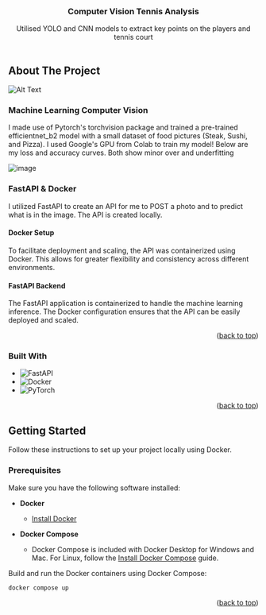 <!-- Improved compatibility of back to top link: See: https://github.com/othneildrew/Best-README-Template/pull/73 -->
<a name="readme-top"></a>
<!--
*** Thanks for checking out the Best-README-Template. If you have a suggestion
*** that would make this better, please fork the repo and create a pull request
*** or simply open an issue with the tag "enhancement".
*** Don't forget to give the project a star!
*** Thanks again! Now go create something AMAZING! :D
-->



<!-- PROJECT SHIELDS -->
<!--
*** I'm using markdown "reference style" links for readability.
*** Reference links are enclosed in brackets [ ] instead of parentheses ( ).
*** See the bottom of this document for the declaration of the reference variables
*** for contributors-url, forks-url, etc. This is an optional, concise syntax you may use.
*** https://www.markdownguide.org/basic-syntax/#reference-style-links
-->


<!-- PROJECT LOGO -->
<br />
<div align="center">
  <a href="https://github.com/JYL480/TennisCVYolo">
  </a>

<h3 align="center">Computer Vision Tennis Analysis</h3>

  <p align="center">
    Utilised YOLO and CNN models to extract key points on the players and tennis court
    <br />
    <br />
  </p>
</div>


<!-- ABOUT THE PROJECT -->
## About The Project

![Alt Text](https://media.giphy.com/media/vFKqnCdLPNOKc/giphy.gif)

### Machine Learning Computer Vision

I made use of Pytorch's torchvision package and trained a pre-trained efficientnet_b2 model with a small dataset of food pictures (Steak, Sushi, and Pizza). I used Google's GPU from Colab to train my model!
Below are my loss and accuracy curves. Both show minor over and underfitting

![image](https://github.com/JYL480/FoodClassificationFastAPI/assets/106604224/26d9f472-2846-4317-bce8-36fd7b9b003b)

### FastAPI & Docker

I utilized FastAPI to create an API for me to POST a photo and to predict what is in the image. The API is created locally.

#### Docker Setup

To facilitate deployment and scaling, the API was containerized using Docker. This allows for greater flexibility and consistency across different environments.

#### FastAPI Backend

The FastAPI application is containerized to handle the machine learning inference. The Docker configuration ensures that the API can be easily deployed and scaled.


<p align="right">(<a href="#readme-top">back to top</a>)</p>

### Built With

* ![FastAPI](https://img.shields.io/badge/FastAPI-005571?style=for-the-badge&logo=fastapi)
* ![Docker](https://img.shields.io/badge/docker-%230db7ed.svg?style=for-the-badge&logo=docker&logoColor=white)
* ![PyTorch](https://img.shields.io/badge/PyTorch-%23EE4C2C.svg?style=for-the-badge&logo=PyTorch&logoColor=white)


<p align="right">(<a href="#readme-top">back to top</a>)</p>



<!-- GETTING STARTED -->
<!-- GETTING STARTED -->
## Getting Started

Follow these instructions to set up your project locally using Docker.

### Prerequisites

Make sure you have the following software installed:

* **Docker**
  * [Install Docker](https://docs.docker.com/get-docker/)

* **Docker Compose**
  * Docker Compose is included with Docker Desktop for Windows and Mac. For Linux, follow the [Install Docker Compose](https://docs.docker.com/compose/install/) guide.

Build and run the Docker containers using Docker Compose:

  ```sh
  docker compose up
  ```

<p align="right">(<a href="#readme-top">back to top</a>)</p>


[Laravel-url]: https://laravel.com
[Bootstrap.com]: https://img.shields.io/badge/Bootstrap-563D7C?style=for-the-badge&logo=bootstrap&logoColor=white
[Bootstrap-url]: https://getbootstrap.com
[JQuery.com]: https://img.shields.io/badge/jQuery-0769AD?style=for-the-badge&logo=jquery&logoColor=white
[JQuery-url]: https://jquery.com 

